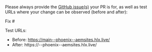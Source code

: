 Please always provide the [GitHub issue(s)](../issues) your PR is for, as well as test URLs where your change can be observed (before and after):

Fix #<gh-issue-id>

Test URLs:
- Before: https://main--phoenix--aemsites.hlx.live/
- After: https://<branch>--phoenix--aemsites.hlx.live/
